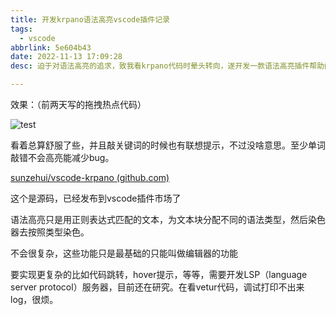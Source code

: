 ```yaml
---
title: 开发krpano语法高亮vscode插件记录
tags:
  - vscode
abbrlink: 5e604b43
date: 2022-11-13 17:09:28
desc: 迫于对语法高亮的追求，致我看krpano代码时晕头转向，遂开发一款语法高亮插件帮助阅读和代码编写。

---
```





效果：（前两天写的拖拽热点代码）

![test](开发krpano语法高亮vscode插件记录/test.png)

看着总算舒服了些，并且敲关键词的时候也有联想提示，不过没啥意思。至少单词敲错不会高亮能减少bug。

[sunzehui/vscode-krpano (github.com)](https://github.com/sunzehui/vscode-krpano)

这个是源码，已经发布到vscode插件市场了



语法高亮只是用正则表达式匹配的文本，为文本块分配不同的语法类型，然后染色器去按照类型染色。

不会很复杂，这些功能只是最基础的只能叫做编辑器的功能

要实现更复杂的比如代码跳转，hover提示，等等，需要开发LSP（language server protocol）服务器，目前还在研究。在看vetur代码，调试打印不出来log，很烦。
